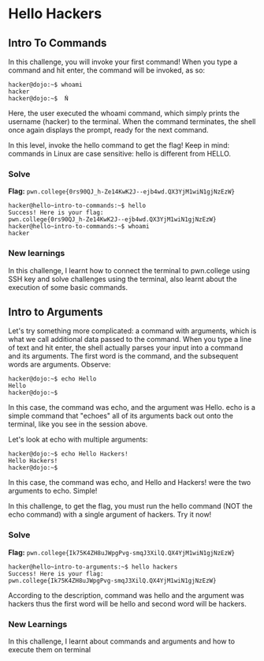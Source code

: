  # Hello Hackers
  ## Intro To Commands
  In this challenge, you will invoke your first command! When you type a command and hit enter, the command will be invoked, as so:  
  ```Ṅ
  hacker@dojo:~$ whoami  
hacker  
hacker@dojo:~$  Ṅ
```
Here, the user executed the whoami command, which simply prints the username (hacker) to the terminal. When the command terminates, the shell once again displays the prompt, ready for the next command.  

In this level, invoke the hello command to get the flag! Keep in mind: commands in Linux are case sensitive: hello is different from HELLO.  
  ### Solve
**Flag:** `pwn.college{0rs90QJ_h-Ze14KwK2J--ejb4wd.QX3YjM1wiN1gjNzEzW}`
```
hacker@hello~intro-to-commands:~$ hello
Success! Here is your flag:
pwn.college{0rs90QJ_h-Ze14KwK2J--ejb4wd.QX3YjM1wiN1gjNzEzW}
hacker@hello~intro-to-commands:~$ whoami
hacker
```

### New learnings
In this challenge, I learnt how to connect the terminal to pwn.college using SSH key and solve challenges using the terminal, also learnt about the execution of some basic commands.


## Intro to Arguments
Let's try something more complicated: a command with arguments, which is what we call additional data passed to the command. 
When you type a line of text and hit enter, the shell actually parses your input into a command and its arguments. The first word is the command, and the subsequent words are arguments. Observe:
```
hacker@dojo:~$ echo Hello
Hello
hacker@dojo:~$
```
In this case, the command was echo, and the argument was Hello. echo is a simple command that "echoes" all of its arguments back out onto the terminal, like you see in the session above.

Let's look at echo with multiple arguments:
```
hacker@dojo:~$ echo Hello Hackers!
Hello Hackers!
hacker@dojo:~$
```
In this case, the command was echo, and Hello and Hackers! were the two arguments to echo. Simple!

In this challenge, to get the flag, you must run the hello command (NOT the echo command) with a single argument of hackers. Try it now!
### Solve
**Flag:**  `pwn.college{Ik75K4ZH8uJWpgPvg-smqJ3XilQ.QX4YjM1wiN1gjNzEzW}`
```
hacker@hello~intro-to-arguments:~$ hello hackers
Success! Here is your flag:
pwn.college{Ik75K4ZH8uJWpgPvg-smqJ3XilQ.QX4YjM1wiN1gjNzEzW}
```
According to the description, command was hello and the argument was hackers thus the first word will be hello and second word will be hackers.

### New Learnings
In this challenge, I learnt about commands and arguments and how to execute them on terminal
